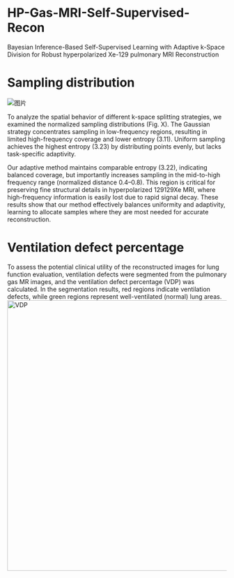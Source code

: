 # HP-Gas-MRI-Self-Supervised-Recon
Bayesian Inference-Based Self-Supervised Learning with Adaptive k-Space Division for Robust hyperpolarized Xe-129 pulmonary MRI Reconstruction

# Sampling distribution
![图片](https://github.com/user-attachments/assets/b67ba293-ddb2-4302-b4e8-0b61b3d736bc)

To analyze the spatial behavior of different k-space splitting strategies, we examined the normalized sampling distributions (Fig. X). The Gaussian strategy concentrates sampling in low-frequency regions, resulting in limited high-frequency coverage and lower entropy (3.11). Uniform sampling achieves the highest entropy (3.23) by distributing points evenly, but lacks task-specific adaptivity.

Our adaptive method maintains comparable entropy (3.22), indicating balanced coverage, but importantly increases sampling in the mid-to-high frequency range (normalized distance 0.4–0.8). This region is critical for preserving fine structural details in hyperpolarized 129129Xe MRI, where high-frequency information is easily lost due to rapid signal decay. These results show that our method effectively balances uniformity and adaptivity, learning to allocate samples where they are most needed for accurate reconstruction.

# Ventilation defect percentage
To assess the potential clinical utility of the reconstructed images for lung function evaluation, ventilation defects were segmented from the pulmonary gas MR images, and the ventilation defect percentage (VDP) was calculated. In the segmentation results, red regions indicate ventilation defects, while green regions represent well-ventilated (normal) lung areas.
<img width="2296" height="620" alt="VDP" src="https://github.com/user-attachments/assets/7e8d373d-5dfb-4227-9ff1-99cf97cc4e21" />
